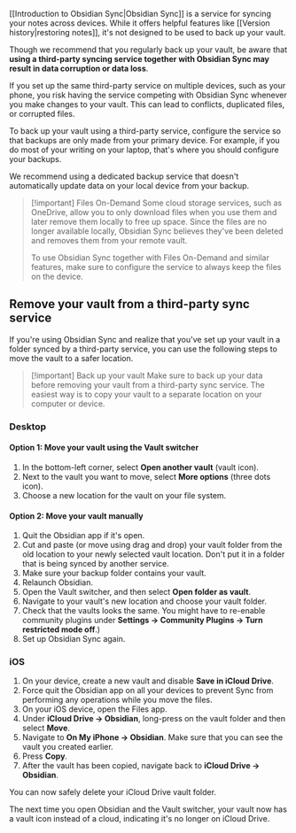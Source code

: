 [[Introduction to Obsidian Sync|Obsidian Sync]] is a service for syncing your notes across devices. While it offers helpful features like [[Version history|restoring notes]], it's not designed to be used to back up your vault.

Though we recommend that you regularly back up your vault, be aware that **using a third-party syncing service together with Obsidian Sync may result in data corruption or data loss**.

If you set up the same third-party service on multiple devices, such as your phone, you risk having the service competing with Obsidian Sync whenever you make changes to your vault. This can lead to conflicts, duplicated files, or corrupted files.

To back up your vault using a third-party service, configure the service so that backups are only made from your primary device. For example, if you do most of your writing on your laptop, that's where you should configure your backups.

We recommend using a dedicated backup service that doesn't automatically update data on your local device from your backup.

> [!important] Files On-Demand
> Some cloud storage services, such as OneDrive, allow you to only download files when you use them and later remove them locally to free up space. Since the files are no longer available locally, Obsidian Sync believes they've been deleted and removes them from your remote vault.
>
> To use Obsidian Sync together with Files On-Demand and similar features, make sure to configure the service to always keep the files on the device.

## Remove your vault from a third-party sync service

If you're using Obsidian Sync and realize that you've set up your vault in a folder synced by a third-party service, you can use the following steps to move the vault to a safer location.

> [!important] Back up your vault
> Make sure to back up your data before removing your vault from a third-party sync service. The easiest way is to copy your vault to a separate location on your computer or device.

### Desktop

#### Option 1: Move your vault using the Vault switcher

1. In the bottom-left corner, select **Open another vault** (vault icon).
2. Next to the vault you want to move, select **More options** (three dots icon).
3. Choose a new location for the vault on your file system.

#### Option 2: Move your vault manually

1. Quit the Obsidian app if it's open.
2. Cut and paste (or move using drag and drop) your vault folder from the old location to your newly selected vault location. Don't put it in a folder that is being synced by another service.
3. Make sure your backup folder contains your vault.
4. Relaunch Obsidian.
5. Open the Vault switcher, and then select **Open folder as vault**.
6. Navigate to your vault's new location and choose your vault folder.
7. Check that the vaults looks the same. You might have to re-enable community plugins under **Settings → Community Plugins → Turn restricted mode off**.)
8. Set up Obsidian Sync again.

### iOS

1. On your device, create a new vault and disable **Save in iCloud Drive**.
2. Force quit the Obsidian app on all your devices to prevent Sync from performing any operations while you move the files.
3. On your iOS device, open the Files app.
4. Under **iCloud Drive → Obsidian**, long-press on the vault folder and then select **Move**.
5. Navigate to **On My iPhone → Obsidian**. Make sure that you can see the vault you created earlier.
6. Press **Copy**.
7. After the vault has been copied, navigate back to **iCloud Drive → Obsidian**.

You can now safely delete your iCloud Drive vault folder.

The next time you open Obsidian and the Vault switcher, your vault now has a vault icon instead of a cloud, indicating it's no longer on iCloud Drive.
